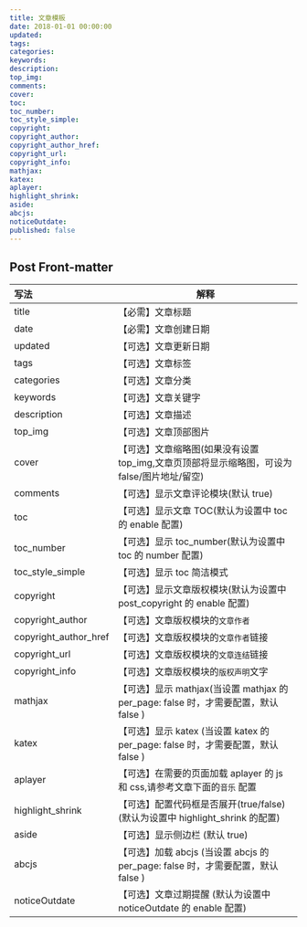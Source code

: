 ```yaml
---
title: 文章模板
date: 2018-01-01 00:00:00
updated:
tags:
categories:
keywords:
description:
top_img:
comments:
cover:
toc:
toc_number:
toc_style_simple:
copyright:
copyright_author:
copyright_author_href:
copyright_url:
copyright_info:
mathjax:
katex:
aplayer:
highlight_shrink:
aside:
abcjs:
noticeOutdate:
published: false
---
```


## Post Front-matter

| 写法                      | 解释                                                               |
| :---------------------- | ---------------------------------------------------------------- |
| title                   | 【必需】文章标题                                                         |
| date                    | 【必需】文章创建日期                                                       |
| updated                 | 【可选】文章更新日期                                                       |
| tags                    | 【可选】文章标签                                                         |
| categories              | 【可选】文章分类                                                         |
| keywords                | 【可选】文章关键字                                                        |
| description             | 【可选】文章描述                                                         |
| top\_img                | 【可选】文章顶部图片                                                       |
| cover                   | 【可选】文章缩略图(如果没有设置 top\_img,文章页顶部将显示缩略图，可设为 false/图片地址/留空)         |
| comments                | 【可选】显示文章评论模块(默认 true)                                            |
| toc                     | 【可选】显示文章 TOC(默认为设置中 toc 的 enable 配置)                             |
| toc\_number             | 【可选】显示 toc\_number(默认为设置中 toc 的 number 配置)                       |
| toc\_style\_simple      | 【可选】显示 toc 简洁模式                                                  |
| copyright               | 【可选】显示文章版权模块(默认为设置中 post\_copyright 的 enable 配置)                 |
| copyright\_author       | 【可选】文章版权模块的`文章作者`                                                |
| copyright\_author\_href | 【可选】文章版权模块的`文章作者`链接                                              |
| copyright\_url          | 【可选】文章版权模块的`文章连结`链接                                              |
| copyright\_info         | 【可选】文章版权模块的`版权声明`文字                                              |
| mathjax                 | 【可选】显示 mathjax(当设置 mathjax 的 per\_page: false 时，才需要配置，默认 false ) |
| katex                   | 【可选】显示 katex (当设置 katex 的 per\_page: false 时，才需要配置，默认 false )    |
| aplayer                 | 【可选】在需要的页面加载 aplayer 的 js 和 css,请参考文章下面的`音乐` 配置                  |
| highlight\_shrink       | 【可选】配置代码框是否展开(true/false)(默认为设置中 highlight\_shrink 的配置)          |
| aside                   | 【可选】显示侧边栏 (默认 true)                                              |
| abcjs                   | 【可选】加载 abcjs (当设置 abcjs 的 per\_page: false 时，才需要配置，默认 false )    |
| noticeOutdate           | 【可选】文章过期提醒 (默认为设置中 noticeOutdate 的 enable 配置)                    |